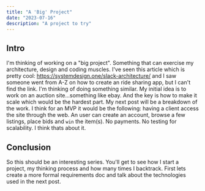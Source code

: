 ```yaml
---
title: "A 'Big' Project"
date: "2023-07-16"
description: "A project to try"
---
```


## Intro

I'm thinking of working on a "big project". Something that can exercise my architecture, design and coding muscles. I've seen this article which is pretty cool: https://systemdesign.one/slack-architecture/ and I saw someone went from A-Z on how to create an ride sharing app, but I can't find the link. I'm thinking of doing something similar.
My initial idea is to work on an auction site...something like ebay. And the key is
how to make it scale which would be the hardest part. My next post will be a breakdown
of the work.
I think for an MVP it would be the following: having a client access the site through the web. An user can create an account, browse a few listings, place bids and `win` the item(s). No payments. No testing for scalability. I think thats about it.

## Conclusion

So this should be an interesting series. You'll get to see how I start a project, my
thinking process and how many times I backtrack. First lets create a more formal
requirements doc and talk about the technologies used in the next post.

